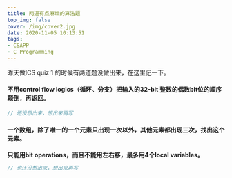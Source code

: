 ```yaml
---
title: 两道有点麻烦的算法题
top_img: false
cover: /img/cover2.jpg
date: 2020-11-05 10:13:51
tags:
- CSAPP
- C Programming
---
```


昨天做ICS quiz 1 的时候有两道题没做出来，在这里记一下。

#### 不用control flow logics（循环、分支）把输入的32-bit 整数的偶数bit位的顺序颠倒，再返回。
```C
// 还没想出来，想出来再写
```
#### 一个数组，除了唯一的一个元素只出现一次以外，其他元素都出现三次，找出这个元素。
**只能用bit operations，而且不能用左右移，最多用4个local variables。**

```C
// 也还没想出来，想出来再写
```